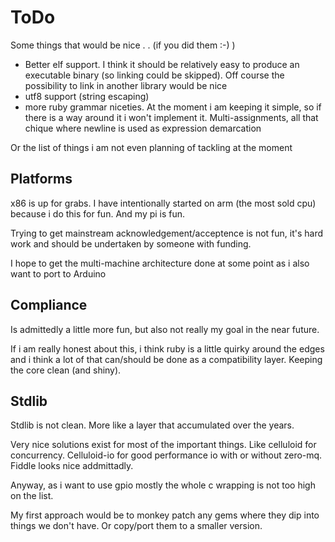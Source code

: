 ToDo
=====

Some things that would be nice . . (if you did them :-) )

- Better elf support. I think it should be relatively easy to produce an executable binary (so linking 
    could be skipped). Off course the possibility to link in another library would be nice
- utf8 support (string escaping)
- more ruby grammar niceties. At the moment i am keeping it simple, so if there is a way around it
    i won't implement it. Multi-assignments, all that chique where newline is used as expression demarcation

Or the list of things i am not even planning of tackling at the moment


Platforms
---------

x86 is up for grabs. I have intentionally started on arm (the most sold cpu) because i do this for fun. 
And my pi is fun.

Trying to get mainstream acknowledgement/acceptence is not fun, it's hard work and should be undertaken by 
someone with funding.

I hope to get the multi-machine architecture done at some point as i also want to port to Arduino

Compliance
----------

Is admittedly a little more fun, but also not really my goal in the near future. 

If i am really honest about this, i think ruby is a little quirky around the edges and i
think a lot of that can/should be done as a compatibility layer. Keeping the core clean (and shiny).

Stdlib
------

Stdlib is not clean. More like a layer that accumulated over the years.

Very nice solutions exist for most of the important things. Like celluloid for concurrency. Celluloid-io for 
good performance io with or without zero-mq. Fiddle looks nice addmittadly.

Anyway, as i want to use gpio mostly the whole c wrapping is not too high on the list.

My first approach would be to monkey patch any gems where they dip into things we don't have.
Or copy/port them to a smaller version.
